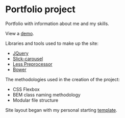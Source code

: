 # Portfolio project
<p>Portfolio with information about me and my skills.</p>

<p>View a <a href="https://igor-muram.github.io/portfolio/index.html" target="_blank">demo</a>.</p>

<p>Libraries and tools used to make up the site:</p>

<ul>
	<li><a href="https://jquery.com" target="_blank">JQuery</a></li>
	<li><a href="https://kenwheeler.github.io/slick/" target="_blank">Slick-carousel</a></li>
	<li><a href="http://lesscss.org" target="_blank">Less Preprocessor</a></li>
	<li><a href="https://bower.io" target="_blank">Bower</a></li>
</ul>

<p>The methodologies used in the creation of the project:</p>

<ul>
	<li>CSS Flexbox</li>
	<li>BEM class naming methodology</li>
	<li>Modular file structure</li>
</ul>

<p>Site layout began with my personal starting <a href="https://igor-muram.github.io/webtemplate/index.html" target="_blank">template</a>.</p>
